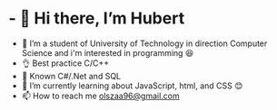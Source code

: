 # - 👋 Hi there, I’m Hubert
- 👀 I’m a student of University of Technology in direction Computer Science and i'm interested in programming :satisfied:
- :ok_hand: Best practice C/C++
- :hammer: Known C#/.Net and SQL
- 🌱 I’m currently learning about JavaScript, html,  and CSS :blush:
- 📫 How to reach me olszaa96@gmail.com


